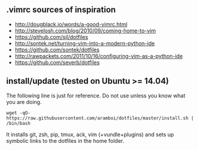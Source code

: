.vimrc sources of inspiration
-----------------------------

* http://dougblack.io/words/a-good-vimrc.html
* http://stevelosh.com/blog/2010/09/coming-home-to-vim
* https://github.com/sjl/dotfiles
* http://sontek.net/turning-vim-into-a-modern-python-ide
* https://github.com/sontek/dotfiles
* http://rawpackets.com/2011/10/16/configuring-vim-as-a-python-ide
* https://github.com/severb/dotfiles

install/update (tested on Ubuntu >= 14.04)
------------------------------------------

The following line is just for reference. Do not use unless you know what you
are doing.

    wget -qO- https://raw.githubusercontent.com/aramboi/dotfiles/master/install.sh | /bin/bash

It installs git, zsh, pip, tmux, ack, vim (+vundle+plugins)
and sets up symbolic links to the dotfiles in the home folder.
